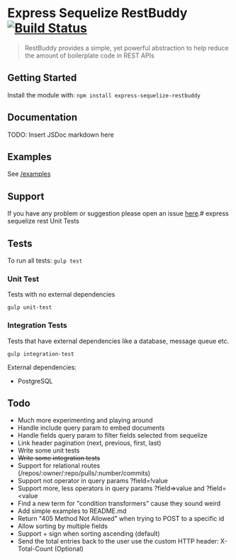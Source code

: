 # Express Sequelize RestBuddy [![Build Status](https://travis-ci.org/sveinnfannar/express-sequelize-restbuddy.svg?branch=master)](https://travis-ci.org/sveinnfannar/express-sequelize-restbuddy)
> RestBuddy provides a simple, yet powerful abstraction to help reduce the amount of boilerplate code in REST APIs

## Getting Started
Install the module with: `npm install express-sequelize-restbuddy`

## Documentation
TODO: Insert JSDoc markdown here

## Examples
See [/examples](https://github.com/sveinnfannar/express-sequelize-restbuddy/tree/master/examples)

## Support
If you have any problem or suggestion please open an issue [here](https://github.com/ozinc/express-sequelize-restbuddy/issues).# express sequelize rest Unit Tests

## Tests
To run all tests:
`gulp test`

### Unit Test
Tests with no external dependencies

`gulp unit-test`

### Integration Tests
Tests that have external dependencies like a database, message queue etc.

`gulp integration-test`

External dependencies:
- PostgreSQL

## Todo
- Much more experimenting and playing around
- Handle include query param to embed documents
- Handle fields query param to filter fields selected from sequelize
- Link header pagination (next, previous, first, last)
- Write some unit tests
- ~~Write some integration tests~~
- Support for relational routes (/repos/:owner/:repo/pulls/:number/commits)
- Support not operator in query params ?field=!value
- Support more, less operators in query params ?field=>value and ?field=<value
- Find a new term for "condition transformers" cause they sound weird
- Add simple examples to README.md
- Return "405 Method Not Allowed" when trying to POST to a specific id
- Allow sorting by multiple fields
- Support + sign when sorting ascending (default)
- Send the total entries back to the user use the custom HTTP header: X-Total-Count (Optional)
